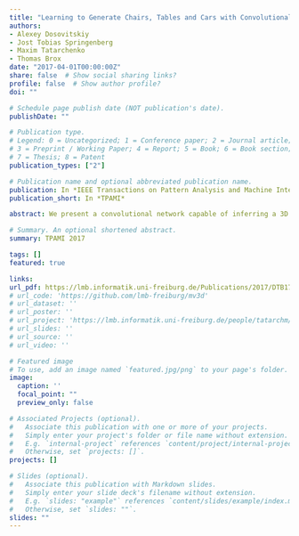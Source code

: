 ```yaml
---
title: "Learning to Generate Chairs, Tables and Cars with Convolutional Networks"
authors:
- Alexey Dosovitskiy
- Jost Tobias Springenberg
- Maxim Tatarchenko
- Thomas Brox
date: "2017-04-01T00:00:00Z"
share: false  # Show social sharing links?
profile: false  # Show author profile?
doi: ""

# Schedule page publish date (NOT publication's date).
publishDate: ""

# Publication type.
# Legend: 0 = Uncategorized; 1 = Conference paper; 2 = Journal article;
# 3 = Preprint / Working Paper; 4 = Report; 5 = Book; 6 = Book section;
# 7 = Thesis; 8 = Patent
publication_types: ["2"]

# Publication name and optional abbreviated publication name.
publication: In *IEEE Transactions on Pattern Analysis and Machine Intelligence 2017*
publication_short: In *TPAMI*

abstract: We present a convolutional network capable of inferring a 3D representation of a previously unseen object given a single image of this object. Concretely, the network can predict an RGB image and a depth map of the object as seen from an arbitrary view. Several of these depth maps fused together give a full point cloud of the object. The point cloud can in turn be transformed into a surface mesh. The network is trained on renderings of synthetic 3D models of cars and chairs. It successfully deals with objects on cluttered background and generates reasonable predictions for real images of cars.

# Summary. An optional shortened abstract.
summary: TPAMI 2017

tags: []
featured: true

links:
url_pdf: https://lmb.informatik.uni-freiburg.de/Publications/2017/DTB17/Chairs_PAMI.pdf
# url_code: 'https://github.com/lmb-freiburg/mv3d'
# url_dataset: ''
# url_poster: ''
# url_project: 'https://lmb.informatik.uni-freiburg.de/people/tatarchm/mv3d/'
# url_slides: ''
# url_source: ''
# url_video: ''

# Featured image
# To use, add an image named `featured.jpg/png` to your page's folder. 
image:
  caption: ''
  focal_point: ""
  preview_only: false

# Associated Projects (optional).
#   Associate this publication with one or more of your projects.
#   Simply enter your project's folder or file name without extension.
#   E.g. `internal-project` references `content/project/internal-project/index.md`.
#   Otherwise, set `projects: []`.
projects: []

# Slides (optional).
#   Associate this publication with Markdown slides.
#   Simply enter your slide deck's filename without extension.
#   E.g. `slides: "example"` references `content/slides/example/index.md`.
#   Otherwise, set `slides: ""`.
slides: ""
---
```

